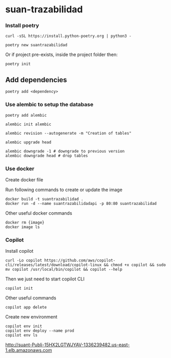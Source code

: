 # suan-trazabilidad

### Install poetry

```shell
curl -sSL https://install.python-poetry.org | python3 -

poetry new suantrazabilidad
```

Or if project pre-exists, inside the project folder then:

```shell
poetry init
```

## Add dependencies

```shell
poetry add <dependency>
```

### Use alembic to setup the database

```shell
poetry add alembic

alembic init alembic

alembic revision --autogenerate -m "Creation of tables"

alembic upgrade head

alembic downgrade -1 # downgrade to previous version
alembic downgrade head # drop tables

```

### Use docker

Create docker file

Run following commands to create or update the image

    docker build -t suantrazabilidad .
    docker run -d --name suantrazabilidadapi -p 80:80 suantrazabilidad

Other useful docker commands

    docker rm {image}
    docker image ls


### Copilot 

Install copilot

    curl -Lo copilot https://github.com/aws/copilot-cli/releases/latest/download/copilot-linux && chmod +x copilot && sudo mv copilot /usr/local/bin/copilot && copilot --help

Then we just need to start copilot CLI

    copilot init

Other useful commands

    copilot app delete

Create new environment

    copilot env init
    copilot env deploy --name prod
    copilot env ls

http://suant-Publi-15HX2LGTWJYAV-1336239482.us-east-1.elb.amazonaws.com